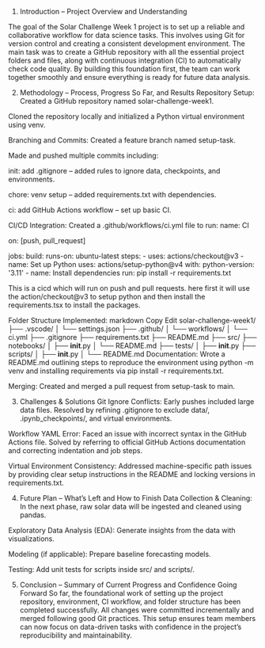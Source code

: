 1. Introduction – Project Overview and Understanding

The goal of the Solar Challenge Week 1 project is to set up a reliable and collaborative workflow for data science tasks. This involves using Git for version control and creating a consistent development environment. The main task was to create a GitHub repository with all the essential project folders and files, along with continuous integration (CI) to automatically check code quality. By building this foundation first, the team can work together smoothly and ensure everything is ready for future data analysis.

2. Methodology – Process, Progress So Far, and Results
   Repository Setup:
   Created a GitHub repository named solar-challenge-week1.

Cloned the repository locally and initialized a Python virtual environment using venv.

Branching and Commits:
Created a feature branch named setup-task.

Made and pushed multiple commits including:

init: add .gitignore – added rules to ignore data, checkpoints, and environments.

chore: venv setup – added requirements.txt with dependencies.

ci: add GitHub Actions workflow – set up basic CI.

CI/CD Integration:
Created a .github/workflows/ci.yml file to run:
name: CI

on: [push, pull_request]

jobs:
build:
runs-on: ubuntu-latest
steps: - uses: actions/checkout@v3 - name: Set up Python
uses: actions/setup-python@v4
with:
python-version: '3.11' - name: Install dependencies
run: pip install -r requirements.txt

This is a cicd which will run on push and pull requests. here first it will use the action/checkout@v3 to setup python and then install
the requirements.tsx to install the packages.

Folder Structure Implemented:
markdown
Copy
Edit
solar-challenge-week1/
├── .vscode/
│ └── settings.json
├── .github/
│ └── workflows/
│ └── ci.yml
├── .gitignore
├── requirements.txt
├── README.md
├── src/
├── notebooks/
│ ├── **init**.py
│ └── README.md
├── tests/
│ ├── **init**.py
├── scripts/
│ ├── **init**.py
│ └── README.md
Documentation:
Wrote a README.md outlining steps to reproduce the environment using python -m venv and installing requirements via pip install -r requirements.txt.

Merging:
Created and merged a pull request from setup-task to main.

3. Challenges & Solutions
   Git Ignore Conflicts: Early pushes included large data files. Resolved by refining .gitignore to exclude data/, .ipynb_checkpoints/, and virtual environments.

Workflow YAML Error: Faced an issue with incorrect syntax in the GitHub Actions file. Solved by referring to official GitHub Actions documentation and correcting indentation and job steps.

Virtual Environment Consistency: Addressed machine-specific path issues by providing clear setup instructions in the README and locking versions in requirements.txt.

4. Future Plan – What’s Left and How to Finish
   Data Collection & Cleaning: In the next phase, raw solar data will be ingested and cleaned using pandas.

Exploratory Data Analysis (EDA): Generate insights from the data with visualizations.

Modeling (if applicable): Prepare baseline forecasting models.

Testing: Add unit tests for scripts inside src/ and scripts/.


5. Conclusion – Summary of Current Progress and Confidence Going Forward
   So far, the foundational work of setting up the project repository, environment, CI workflow, and folder structure has been completed successfully. All changes were committed incrementally and merged following good Git practices. This setup ensures team members can now focus on data-driven tasks with confidence in the project’s reproducibility and maintainability.
